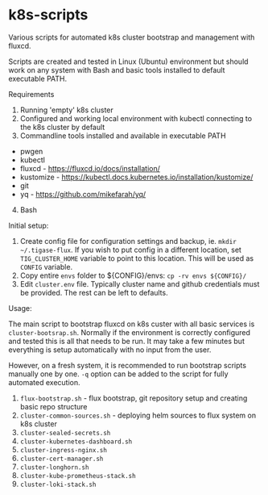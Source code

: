 # k8s-scripts

Various scripts for automated k8s cluster bootstrap and management with fluxcd.

Scripts are created and tested in Linux (Ubuntu) environment but should work on any system with Bash and basic tools installed to default executable PATH.

Requirements

1. Running 'empty' k8s cluster
2. Configured and working local environment with kubectl connecting to the k8s cluster by default
3. Commandline tools installed and available in executable PATH
  - pwgen
  - kubectl
  - fluxcd - https://fluxcd.io/docs/installation/
  - kustomize - https://kubectl.docs.kubernetes.io/installation/kustomize/
  - git
  - yq - https://github.com/mikefarah/yq/
4. Bash

Initial setup:

1. Create config file for configuration settings and backup, ie. ```mkdir ~/.tigase-flux```. If you wish to put config in a different location, set `TIG_CLUSTER_HOME` variable to point to this location. This will be used as `CONFIG` variable.
2. Copy entire `envs` folder to ${CONFIG}/envs: ```cp -rv envs ${CONFIG}/```
3. Edit `cluster.env` file. Typically cluster name and github credentials must be provided. The rest can be left to defaults.

Usage:

The main script to bootstrap fluxcd on k8s custer with all basic services is `cluster-bootsrap.sh`. Normally if the environment is correctly configured and tested this is all that needs to be run.
It may take a few minutes but everything is setup automatically with no input from the user.

However, on a fresh system, it is recommended to run bootstrap scripts manually one by one. `-q` option can be added to the script for fully automated execution.
1. `flux-bootstrap.sh` - flux bootstrap, git repository setup and creating basic repo structure
2. `cluster-common-sources.sh` - deploying helm sources to flux system on k8s cluster
3. `cluster-sealed-secrets.sh`
4. `cluster-kubernetes-dashboard.sh`
5. `cluster-ingress-nginx.sh`
6. `cluster-cert-manager.sh`
7. `cluster-longhorn.sh`
8. `cluster-kube-prometheus-stack.sh`
9. `cluster-loki-stack.sh`

